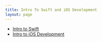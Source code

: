 ```yaml
---
title: Intro To Swift and iOS Development
layout: page
---
```


  - [Intro to Swift](./swift.html)
  - [Intro to iOS Development](./ios.html)


